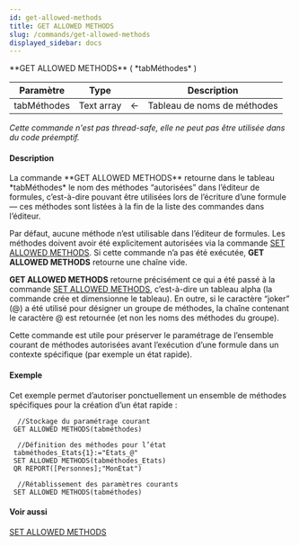 ```yaml
---
id: get-allowed-methods
title: GET ALLOWED METHODS
slug: /commands/get-allowed-methods
displayed_sidebar: docs
---
```


<!--REF #_command_.GET ALLOWED METHODS.Syntax-->**GET ALLOWED METHODS** ( *tabMéthodes* )<!-- END REF-->
<!--REF #_command_.GET ALLOWED METHODS.Params-->
| Paramètre | Type |  | Description |
| --- | --- | --- | --- |
| tabMéthodes | Text array | &#8592; | Tableau de noms de méthodes |

<!-- END REF-->

*Cette commande n'est pas thread-safe, elle ne peut pas être utilisée dans du code préemptif.*


#### Description 

<!--REF #_command_.GET ALLOWED METHODS.Summary-->La commande **GET ALLOWED METHODS** retourne dans le tableau *tabMéthodes* le nom des méthodes “autorisées” dans l’éditeur de formules, c’est-à-dire pouvant être utilisées lors de l’écriture d’une formule — ces méthodes sont listées à la fin de la liste des commandes dans l’éditeur.<!-- END REF--> 

Par défaut, aucune méthode n’est utilisable dans l’éditeur de formules. Les méthodes doivent avoir été explicitement autorisées via la commande [SET ALLOWED METHODS](../commands/set-allowed-methods.md). Si cette commande n’a pas été exécutée, **GET ALLOWED METHODS** retourne une chaîne vide.  
  
**GET ALLOWED METHODS** retourne précisément ce qui a été passé à la commande [SET ALLOWED METHODS](../commands/set-allowed-methods.md), c’est-à-dire un tableau alpha (la commande crée et dimensionne le tableau). En outre, si le caractère “joker” (@) a été utilisé pour désigner un groupe de méthodes, la chaîne contenant le caractère @ est retournée (et non les noms des méthodes du groupe). 

Cette commande est utile pour préserver le paramétrage de l’ensemble courant de méthodes autorisées avant l’exécution d’une formule dans un contexte spécifique (par exemple un état rapide). 

#### Exemple 

Cet exemple permet d’autoriser ponctuellement un ensemble de méthodes spécifiques pour la création d’un état rapide : 

```4d
  //Stockage du paramétrage courant
 GET ALLOWED METHODS(tabméthodes)
 
  //Définition des méthodes pour l’état
 tabméthodes_Etats{1}:="Etats_@"
 SET ALLOWED METHODS(tabméthodes_Etats)
 QR REPORT([Personnes];"MonEtat")
 
  //Rétablissement des paramètres courants
 SET ALLOWED METHODS(tabméthodes)
```

#### Voir aussi 

[SET ALLOWED METHODS](../commands/set-allowed-methods.md)  